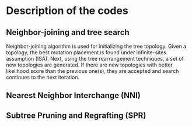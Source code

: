 # Description of the codes
## Neighbor-joining and tree search
Neighbor-joining algorithm is used for initializing the tree topology. Given a topology, the best mutation placement is found under infinite-sites assumption (ISA). Next, using the tree rearrangement techniques, a set of new topologies are generated. If there are new topologies with better likelihood score than the previous one(s), they are accepted and search continues to the next iteration. 
## Nearest Neighbor Interchange (NNI)
## Subtree Pruning and Regrafting (SPR)
